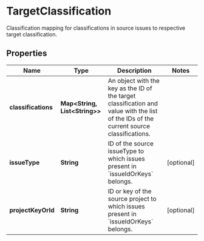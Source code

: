 

# TargetClassification

Classification mapping for classifications in source issues to respective target classification.

## Properties

| Name | Type | Description | Notes |
|------------ | ------------- | ------------- | -------------|
|**classifications** | **Map&lt;String, List&lt;String&gt;&gt;** | An object with the key as the ID of the target classification and value with the list of the IDs of the current source classifications. |  |
|**issueType** | **String** | ID of the source issueType to which issues present in &#x60;issueIdOrKeys&#x60; belongs. |  [optional] |
|**projectKeyOrId** | **String** | ID or key of the source project to which issues present in &#x60;issueIdOrKeys&#x60; belongs. |  [optional] |



